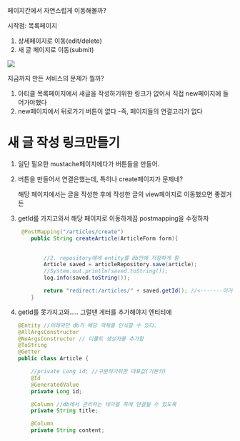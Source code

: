 
페이지간에서 자연스럽게 이동해볼까?

시작점: 목록페이지 

1. 상세페이지로 이동(edit/delete)
2. 새 글 페이지로 이동(submit)


![](https://i.imgur.com/4y3yf4U.png)



지금까지 만든 서비스의 문제가 뭘까?

1. 아티클 목록페이지에서 새글을 작성하기위한 링크가 없어서 직접  new페이지에 들어가야했다
2. new페이지에서 뒤로가기 버튼이 없다 -즉, 페이지들의 연결고리가 없다

# 새 글 작성 링크만들기

1. 일단 필요한 mustache페이지에다가 버튼들을 만들어.
2. 버튼을 만들어서 연결은했는데, 특히나 create페이지가 문제네?
    
    해당 페이지에서는 글을 작성한 후에 작성한 글의 view페이지로 이동했으면 좋겠거든
    
3. getId를 가지고와서 해당 페이지로 이동하게끔 postmapping을 수정하자
    
    ```java
     @PostMapping("/articles/create")
        public String createArticle(ArticleForm form){
            
    
            //2. repository에게 entity를 db안에 저장하게 함
            Article saved = articleRepository.save(article);
            //System.out.println(saved.toString());
            log.info(saved.toString());
    
            return "redirect:/articles/" + saved.getId(); //<-------이거
        }
    ```
    

4. getId를 못가지고와….. 그럴땐 게터를 추가해야지 엔티티에 
    
    ```java
    @Entity //이래먀만 db가 해당 객체를 인식할 수 있다.
    @AllArgsConstructor
    @NoArgsConstructor // 디폴트 생성자를 추가함
    @ToString
    @Getter
    public class Article {
    
        //private Long id; //구분하기위한 대표값(기본키)
        @Id
        @GeneratedValue
        private Long id;
    
        @Column //db에서 관리하는 테이블 쪽에 연결될 수 있도록
        private String title;
    
        @Column
        private String content;
    ```